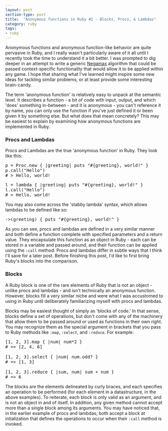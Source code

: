 ```yaml
---
layout: post
section-type: post
title:  "Anonymous functions in Ruby #1 - Blocks, Procs, & Lambdas"
category: ruby
tags:
- ruby
---
```

Anonymous functions and anonymous function-like behavior are quite pervasive in Ruby, and I really wasn't particularly aware of it all until I recently took the time to understand it a bit better. I was prompted to dig deeper in an attempt to write a generic [Negamax](https://en.wikipedia.org/wiki/Negamax) algorithm that could be passed context-specific functionality that would allow it to be applied within any game. I hope that sharing what I've learned might inspire some new ideas for tackling similar problems, or at least provide some interesting brain-candy.

The term 'anonymous function' is relatively easy to unpack at the semantic level. It describes a function - a bit of code with input, output, and which 'does' something in-between - and it is anonymous - you can't reference it by name, you can only use the function if you've just defined it or been given it by something else. But what does that mean concretely? This may be easiest to explain by examining how anonymous functions are implemented in Ruby.

### Procs and Lambdas

Procs and Lambdas are the true 'anonymous function' in Ruby. They look like this:

<pre style="text-align: left">
p = Proc.new { |greeting| puts "#{greeting}, world!" }
p.call("Hello")
# > Hello, world!
</pre>

<pre style="text-align: left">
l = lambda { |greeting| puts "#{greeting}, world!" }
l.call("Hello")
# > Hello, world!
</pre>

You may also come across the 'stabby lambda' syntax, which allows lambdas to be defined like so:

<pre style="text-align: left">
->(greeting) { puts "#{greeting}, world!" }
</pre>

As you can see, procs and lambdas are defined in a very similar manner and both define a function complete with specified parameters and a return value. They encapsulate this function as an object in Ruby - each can be stored in a variable and passed around, and their function can be applied using the ```:call``` method. Procs and lambdas differ in subtle ways that I think I'll save for a later post. Before finishing this post, I'd like to first bring Ruby's blocks into the comparison.

### Blocks

A Ruby block is one of the rare elements of Ruby that is not an object - unlike procs and lambdas - and isn't technically an anonymous function. However, blocks fill a very similar niche and were what I was accustomed to using in Ruby until deliberately familiarizing myself with procs and lambdas.

Blocks may be easiest thought of simply as 'blocks of code.' In that sense, blocks define a set of operations, but don't come with any of the machinery that allow them to be passed around or used as functions in their own right. You may recognize them as the special argument in brackets that you pass to Ruby methods like ```:map```, ```:select```, and ```:reduce```. For example:

<pre style="text-align: left">
[1, 2, 3].map { |num| num*2 }
# => [2, 4, 6]

[1, 2, 3].select { |num| num.odd? }
# => [1, 3]

[1, 2, 3].reduce { |sum, num| sum + num }
# => 6
</pre>

The blocks are the elements delineated by curly braces, and each specifies an operation to be performed (for each element in a datastructure, in the above examples). To reiterate, each block is only valid as an argument, and is not an object in and of itself. In addition, any given method cannot accept more than a single block among its arguments. You may have noticed that, in the earlier example of procs and lambdas, both accept a block at intialization that defines the operations to occur when their ```:call``` method is invoked.